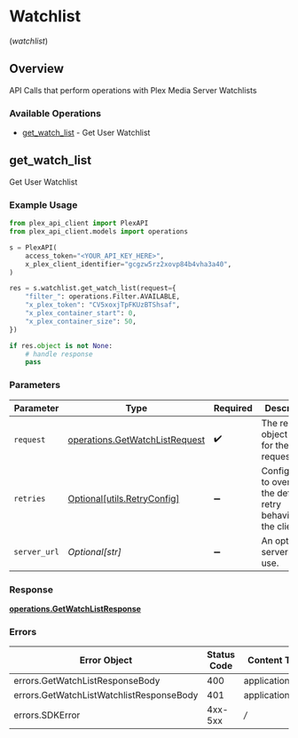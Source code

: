 # Watchlist
(*watchlist*)

## Overview

API Calls that perform operations with Plex Media Server Watchlists


### Available Operations

* [get_watch_list](#get_watch_list) - Get User Watchlist

## get_watch_list

Get User Watchlist

### Example Usage

```python
from plex_api_client import PlexAPI
from plex_api_client.models import operations

s = PlexAPI(
    access_token="<YOUR_API_KEY_HERE>",
    x_plex_client_identifier="gcgzw5rz2xovp84b4vha3a40",
)

res = s.watchlist.get_watch_list(request={
    "filter_": operations.Filter.AVAILABLE,
    "x_plex_token": "CV5xoxjTpFKUzBTShsaf",
    "x_plex_container_start": 0,
    "x_plex_container_size": 50,
})

if res.object is not None:
    # handle response
    pass

```

### Parameters

| Parameter                                                                        | Type                                                                             | Required                                                                         | Description                                                                      |
| -------------------------------------------------------------------------------- | -------------------------------------------------------------------------------- | -------------------------------------------------------------------------------- | -------------------------------------------------------------------------------- |
| `request`                                                                        | [operations.GetWatchListRequest](../../models/operations/getwatchlistrequest.md) | :heavy_check_mark:                                                               | The request object to use for the request.                                       |
| `retries`                                                                        | [Optional[utils.RetryConfig]](../../models/utils/retryconfig.md)                 | :heavy_minus_sign:                                                               | Configuration to override the default retry behavior of the client.              |
| `server_url`                                                                     | *Optional[str]*                                                                  | :heavy_minus_sign:                                                               | An optional server URL to use.                                                   |

### Response

**[operations.GetWatchListResponse](../../models/operations/getwatchlistresponse.md)**

### Errors

| Error Object                             | Status Code                              | Content Type                             |
| ---------------------------------------- | ---------------------------------------- | ---------------------------------------- |
| errors.GetWatchListResponseBody          | 400                                      | application/json                         |
| errors.GetWatchListWatchlistResponseBody | 401                                      | application/json                         |
| errors.SDKError                          | 4xx-5xx                                  | */*                                      |
